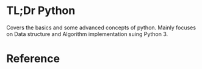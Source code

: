 # TL;Dr Python

Covers the basics and some advanced concepts of python. Mainly focuses on Data structure and Algorithm implementation suing Python 3.

# Reference

[1]: Book "Data Analysis and Agorihtms Made Easy by Narasimha Karumanchi"